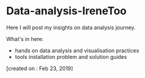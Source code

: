 # Data-analysis-IreneToo
Here I will post my insights on data analysis journey.

What's in here:

- hands on data analysis and visualisation practices
- tools installation problem and solution guides

[created on : Feb 23, 2019]
